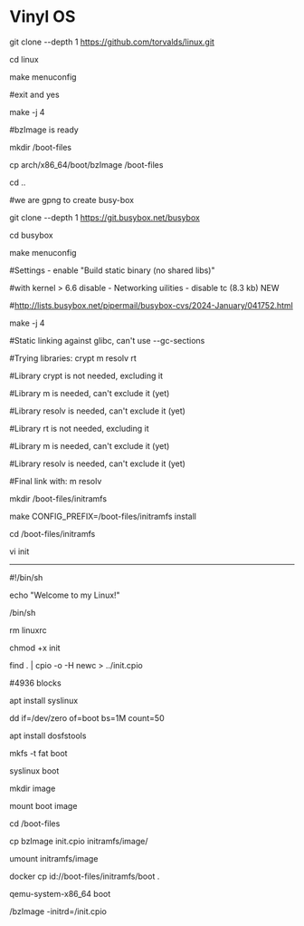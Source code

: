 # Vinyl OS


git clone --depth 1 https://github.com/torvalds/linux.git

cd linux

make menuconfig

#exit and yes

make -j 4

#bzImage is ready

mkdir /boot-files

cp arch/x86_64/boot/bzImage /boot-files

cd ..

#we are gpng to create busy-box

git clone --depth 1 https://git.busybox.net/busybox

cd busybox

make menuconfig

#Settings - enable "Build static binary (no shared libs)"

#with kernel > 6.6 disable - Networking uilities - disable tc (8.3 kb) NEW

#http://lists.busybox.net/pipermail/busybox-cvs/2024-January/041752.html

make -j 4

#Static linking against glibc, can't use --gc-sections

#Trying libraries: crypt m resolv rt

#Library crypt is not needed, excluding it

#Library m is needed, can't exclude it (yet)

#Library resolv is needed, can't exclude it (yet)

#Library rt is not needed, excluding it

#Library m is needed, can't exclude it (yet)

#Library resolv is needed, can't exclude it (yet)

#Final link with: m resolv


mkdir /boot-files/initramfs

make CONFIG_PREFIX=/boot-files/initramfs install

cd /boot-files/initramfs

vi init

----------------
#!/bin/sh

echo "Welcome to my Linux!"

/bin/sh



rm linuxrc

chmod +x init

find . | cpio -o -H newc > ../init.cpio

#4936 blocks

apt install syslinux

dd if=/dev/zero of=boot bs=1M count=50

apt install dosfstools

mkfs -t fat boot

syslinux boot

mkdir image

mount boot image

cd /boot-files

cp bzImage init.cpio initramfs/image/

umount initramfs/image


docker cp id://boot-files/initramfs/boot .

qemu-system-x86_64 boot

/bzImage -initrd=/init.cpio
